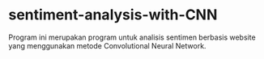 # sentiment-analysis-with-CNN
Program ini merupakan program untuk analisis sentimen berbasis website yang menggunakan metode Convolutional Neural Network. 
